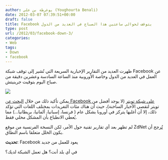 ```yaml
---
author: يوغرطة بن علي (Youghourta Benali)
date: 2012-03-07 07:39:51+00:00
draft: false
title: Facebook يتوقف لحوالي ساعتين هذا الصباح في العديد من الدول
type: post
url: /2012/03/facebook-down-3/
categories:
- Web
tags:
- Down
- facebook
---
```


ظهرت العديد من التقارير الإخبارية السريعة التي تُشير إلى توقف شبكة Facebook عن العمل في العديد من الدول وخاصة الأوروبية منذ الساعة السادسة وعشرين دقيقة من صباح اليوم بتوقيت جرينيتش.




[![](http://www.it-scoop.com/wp-content/uploads/2012/03/Facebook-down.jpg)
](http://www.it-scoop.com/wp-content/uploads/2012/03/Facebook-down.jpg)




يمكن تأكيد ذلك من خلال [البحث عن Facebook على شبكة تويتر](https://twitter.com/#%21/search/%23facebook) (لا يوجد أفضل من تويتر لتقصي الأخبار الساخنة)، حيث أن هناك مئات التغريدات بمختلف اللغات التي تؤكد ذلك، إلا أن أغلبها يتركز في أوروبا بشكل عام ( فرنسا، إسبانيا، ألمانيا، بريطانيا...) مما يُعطي الانطباع بأن المشكل محلي فقط.




لم تظهر بعد أي تقارير تقنية حول الأمر، لكن النسخة الفرنسية من موقع ZdNet [تُرجح](http://www.zdnet.fr/blogs/infra-net/panne-geante-de-facebook-ce-matin-un-incident-lie-au-dns-39769358.htm) أن يكون الخلل متعلقا باسم النطاق.




**تحديث**: Facebook يعود للعمل من جديد




في أي بلد أنت؟ هل تعمل الشبكة لديك؟
